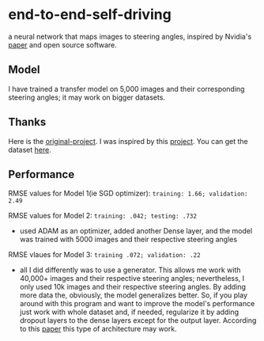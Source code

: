 # end-to-end-self-driving

a neural network that maps images to steering angles, inspired by Nvidia's [paper](https://arxiv.org/pdf/1604.07316v1.pdf) and open source software.

## Model
I have trained a transfer model on 5,000 images and their corresponding steering angles; it may work on bigger datasets.


## Thanks
Here is the [original-project](https://github.com/SullyChen/Autopilot-TensorFlow).
I was inspired by this [project](https://github.com/mankadronit/SelfDrivingCar).
You can get the dataset [here](https://github.com/SullyChen/driving-datasets).

## Performance 
RMSE values for Model 1(ie SGD optimizer): ```training: 1.66; validation: 2.49```

RMSE values for Model 2: ```training: .042; testing: .732```
- used ADAM as an optimizer, added another Dense layer, and the model was trained with 5000 images and their respective steering angles

RMSE vlaues for Model 3: ```training .072; validation: .22```
- all I did differently was to use a generator. This allows me work with 40,000+ images and their respective steering angles; nevertheless, I only used 10k images 
and their respective steering angles. By adding more data the, obviously, the model generalizes better. So, if you play around with this program and want to improve the model's performance just work with whole dataset and, if needed, regularize it by adding dropout layers to the dense layers except for the output layer. According to this [paper](https://arxiv.org/pdf/1803.08450.pdf) this type of architecture may work. 

  
